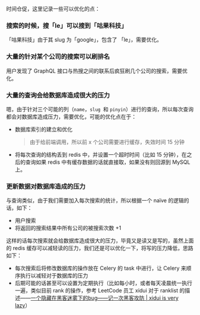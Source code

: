 时间仓促，这里记录一些可以优化的点：

### 搜索的时候，搜「le」可以搜到「咕果科技」

「咕果科技」由于其 slug 为「google」，包含了 「le」，需要优化。

### 大量的针对某个公司的搜索可以刷排名

用户发现了 GraphQL 接口与热搜之间的联系后疯狂刷几个公司的搜索，需要优化。

### 大量的查询会给数据库造成很大的压力

嗯，由于针对三个可能的列（`name`，`slug `和 `pinyin`）进行的查询，所以每次查询都会对数据库造成压力，需要优化，可能的优化点在于：

* 数据库索引的建立和优化

  > 由于给前端调用，所以前 x 个公司需要进行缓存，失效时间 15 分钟

* 将每次查询的结构丢到 redis 中，并设置一个超时时间（比如 15 分钟），在之后的查询如果 redis 中有缓存数据的话就直接取，如果没有则回源到 MySQL 上。

### 更新数据对数据库造成的压力

与查询类似，由于我们需要加入每次搜索的统计，所以根据一个 naïve 的逻辑的话，如下：

* 用户搜索
* 将返回的搜索结果中所有公司的被搜索次数 +1

这样的话每次搜索就会给数据库造成很大的压力，毕竟又是读又是写的，虽然上面的 redis 缓存可以减轻读的压力，我们还是可以优化一下，将写的压力降低，思路如下：

* 每次搜索后将修改数据库的操作放在 Celery 的 task 中进行，让 Celery 来顺序执行以减轻对于数据库的压力
* 后期可能的话甚至可以设置为定期执行（比如每小时，或者每天凌晨统一执行一遍，类似目前 rank 的操作，参考 LeetCode 员工 xidui 对于 ranklist 的描述——[一个隐藏在黑客迷雾下的bug——记一次黑客攻防 | xidui is very lazy](https://xidui.github.io/2017/03/29/%E4%B8%80%E4%B8%AA%E8%97%8F%E5%8C%BF%E5%9C%A8%E9%BB%91%E5%AE%A2%E8%BF%B7%E9%9B%BE%E4%B8%8B%E7%9A%84bug/)）